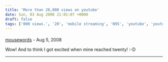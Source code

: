 ```yaml
---
title: 'More than 20,000 views on youtube'
date: Sun, 03 Aug 2008 21:01:07 +0000
draft: false
tags: ['000 views.', '20', 'mobile streaming', 'N95', 'youtube', 'youtube']
---
```



#### 
[mousewords](http://mousewords.wordpress.com "mousewords.chat@gmail.com") - <time datetime="2008-08-08 03:36:18">Aug 5, 2008</time>

Wow! And to think I got excited when mine reached twenty! :-D
<hr />
